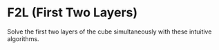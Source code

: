 # F2L (First Two Layers)

Solve the first two layers of the cube simultaneously with these intuitive algorithms.
